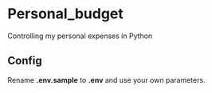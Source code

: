 # Personal_budget
Controlling my personal expenses in Python

## Config
Rename **.env.sample** to **.env** and use your own parameters. 